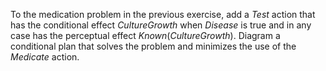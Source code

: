 

To the medication problem in the previous exercise, add a ${Test}$
action that has the conditional effect ${CultureGrowth}$ when
${Disease}$ is true and in any case has the perceptual effect
${Known}({CultureGrowth})$. Diagram a conditional plan that solves
the problem and minimizes the use of the ${Medicate}$ action.
